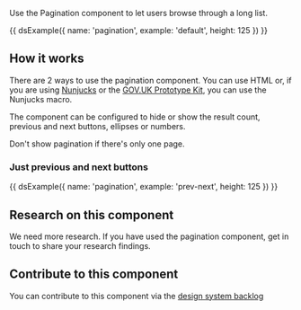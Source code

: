 Use the Pagination component to let users browse through a long list.

{{ dsExample({
  name: 'pagination',
  example: 'default',
  height: 125
}) }}

## How it works

There are 2 ways to use the pagination component. You can use HTML or, if you are using [Nunjucks](https://mozilla.github.io/nunjucks/) or the [GOV.UK Prototype Kit](https://govuk-prototype-kit.herokuapp.com/), you can use the Nunjucks macro.

The component can be configured to hide or show the result count, previous and next buttons, ellipses or numbers.

Don't show pagination if there's only one page.

### Just previous and next buttons

{{ dsExample({
  name: 'pagination',
  example: 'prev-next',
  height: 125
}) }}

## Research on this component

We need more research. If you have used the pagination component, get in touch to share your research findings.

## Contribute to this component

You can contribute to this component via the [design system backlog](https://github.com/ministryofjustice/mojdt-design-system-backlog/issues/13)